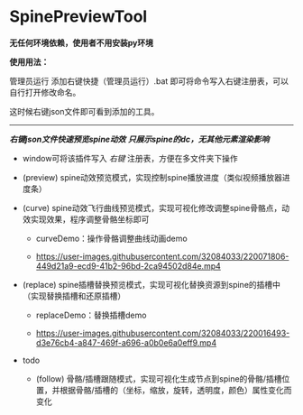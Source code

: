 # SpinePreviewTool

**无任何环境依赖，使用者不用安装py环境**

**使用用法：**

管理员运行 添加右键快捷（管理员运行）.bat 即可将命令写入右键注册表，可以自行打开修改命名。

这时候右键json文件即可看到添加的工具。

---

**_右键json文件快速预览spine动效_**
**_只展示spine的dc，无其他元素渲染影响_**
-  window可将该插件写入 *右键* 注册表，方便在多文件夹下操作
-  (preview) spine动效预览模式，实现控制spine播放进度（类似视频播放器进度条）
-  (curve) spine动效飞行曲线预览模式，实现可视化修改调整spine骨骼点，动效实现效果，程序调整骨骼坐标即可

   -  curveDemo：操作骨骼调整曲线动画demo

   -  https://user-images.githubusercontent.com/32084033/220071806-449d21a9-ecd9-41b2-96bd-2ca94502d84e.mp4

-  (replace) spine插槽替换预览模式，实现可视化替换资源到spine的插槽中（实现替换插槽和还原插槽）

   -  replaceDemo：替换插槽demo

   -  https://user-images.githubusercontent.com/32084033/220016493-d3e76cb4-a847-469f-a696-a0b0e6a0eff9.mp4

-  todo
   - (follow) 骨骼/插槽跟随模式，实现可视化生成节点到spine的骨骼/插槽位置，并根据骨骼/插槽的（坐标，缩放，旋转，透明度，颜色）属性变化而变化
   
